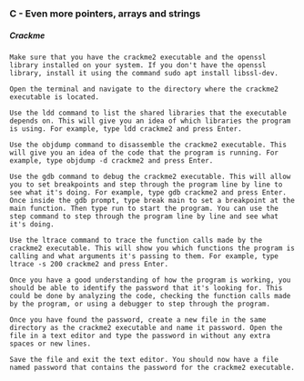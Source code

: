 ### C - Even more pointers, arrays and strings


##### Crackme
    Make sure that you have the crackme2 executable and the openssl library installed on your system. If you don't have the openssl library, install it using the command sudo apt install libssl-dev.

    Open the terminal and navigate to the directory where the crackme2 executable is located.

    Use the ldd command to list the shared libraries that the executable depends on. This will give you an idea of which libraries the program is using. For example, type ldd crackme2 and press Enter.

    Use the objdump command to disassemble the crackme2 executable. This will give you an idea of the code that the program is running. For example, type objdump -d crackme2 and press Enter.

    Use the gdb command to debug the crackme2 executable. This will allow you to set breakpoints and step through the program line by line to see what it's doing. For example, type gdb crackme2 and press Enter. Once inside the gdb prompt, type break main to set a breakpoint at the main function. Then type run to start the program. You can use the step command to step through the program line by line and see what it's doing.

    Use the ltrace command to trace the function calls made by the crackme2 executable. This will show you which functions the program is calling and what arguments it's passing to them. For example, type ltrace -s 200 crackme2 and press Enter.

    Once you have a good understanding of how the program is working, you should be able to identify the password that it's looking for. This could be done by analyzing the code, checking the function calls made by the program, or using a debugger to step through the program.

    Once you have found the password, create a new file in the same directory as the crackme2 executable and name it password. Open the file in a text editor and type the password in without any extra spaces or new lines.

    Save the file and exit the text editor. You should now have a file named password that contains the password for the crackme2 executable.
